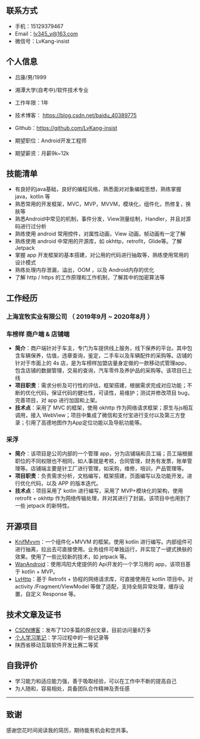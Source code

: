 ## 联系方式

- 手机：15129379467
- Email：lv345_y@163.com
- 微信号：LvKang-insist
## 个人信息

 - 吕康/男/1999 
 - 湘潭大学(自考中)/软件技术专业 
 - 工作年限：1年
 - 技术博客： https://blog.csdn.net/baidu_40389775
 - Github：https://github.com/LvKang-insist

 - 期望职位：Android开发工程师
 - 期望薪资：月薪9k~12k
## 技能清单
- 有良好的java基础，良好的编程风格，熟悉面对对象编程思想，熟练掌握 java，kotlin 等
- 熟悉常用的开发框架，MVC，MVP，MVVM，模块化，组件化，热修复，换肤等
- 熟悉Android中常见的机制，事件分发，View测量绘制，Handler，并且对源码进行过分析
- 熟练使用 android 常用控件，对属性动画，View 动画，帧动画有一定了解
- 熟练使用 android 中常用的开源库，如 okhttp，retrofit，Glide等。了解 Jetpack 
- 掌握 app 开发框架的基本搭建，对公用的代码进行抽取等，熟练使用常用的设计模式
- 熟练处理内存泄漏，溢出，OOM ，以及 Android内存的优化
- 了解 http / https 的工作原理和工作机制，了解其中的加密算法等
## 工作经历

### 上海宜牧实业有限公司 （ 2019年9月 ~ 2020年8月 ）
### 车榜样   商户端 & 店铺端

- **简介**：商户端针对于车主，专门为车提供线上服务，线下保养的平台。其中包含车辆保养，估值，违章查询，鉴定，二手车以及车辆配件的采购等。店铺的针对于市面上的 4s 店，是为车榜样加盟店量身定做的一款移动式管理app，包含店铺的数据管理，交易的查询，汽车零件及养护品的采购等。该项目已上线
- **项目职责**：需求分析及可行性的评估，框架搭建，根据需求完成对应功能；不断的优化代码，保证代码的健壮性，可读性，易维护；测试并修改项目 bug，完善项目，对 app 进行加固和上架。
- **技术点**：采用了 MVC 的框架，使用 okhttp 作为网络请求框架；原生与js相互调用，接入 WebView；项目中集成了微信和支付宝进行支付以及第三方登录；引用了高德地图作为App定位功能以及导航功能等。

### 采浮

- **简介**：该项目是公司内部的一个管理 app，分为店铺端和员工端；员工端根据职位的不同权限也不相同，如人事就是考核，合同管理，财务有发票，账单管理等。店铺端主要是针工厂进行管理，如采购，维修，培训，产品管理等。
- **项目职责**：负责需求分析，文档编写，框架搭建，页面编写以及功能开发。进行优化代码，以及 APP 的版本迭代。
- **技术点**：项目采用了 kotlin 进行编写，采用了 MVP+模块化的架构，使用 retrofit + okhttp 作为网络传输处理，并对其进行了封装。该项目中也用到了一些 jetpack 的新特性。

## 开源项目

  - [KnifMvvm](https://github.com/LvKang-insist/KnifMvvm)：一个组件化+MVVM 的框架。使用 kotlin 进行编写。内部组件可进行抽离，拉出去可直接使用。业务组件可单独运行，并实现了一键式换肤的效果。使用了一些比较新的技术，如 jetpack 等。
   - [WanAndroid](https://github.com/LvKang-insist/WanAndroid)：使用鸿阳大佬提供的 Api开发的一个学习用的 app，该项目基于 kotlin + MVP。 
  - [LvHttp](https://github.com/LvKang-insist/LvHttp)：基于 Retrofit + 协程的网络请求库，可直接使用在 kotlin 项目中。对 activity /Fragment/ViewModel 等做了适配，支持全局异常处理，缓存设置，自定义 Response 等。
## 技术文章及证书
- [CSDN博客](http://get.jobdeer.com/706.get)：发布了120多篇的原创文章，目前访问量8万多
- [个人学习笔记](https://github.com/LvKang-insist/note-instance)：学习过程中的一些记录等
- 陕西省移动互联软件开发比赛二等奖

## 自我评价
- 学习能力和适应能力强，善于吸取经验，可以在工作中不断的提高自己
- 为人随和，容易相处，具备团队合作精神及责任感

---
## 致谢
感谢您花时间阅读我的简历，期待能有机会和您共事。
      

​      